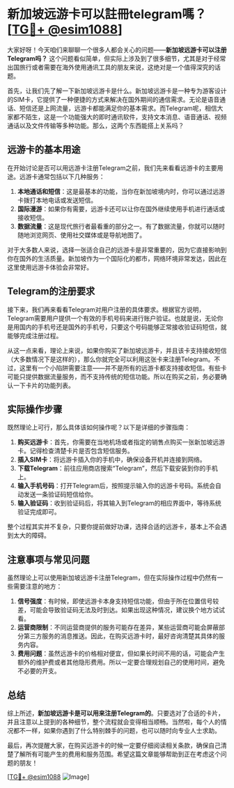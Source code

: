 # 新加坡远游卡可以註冊telegram嗎？[[TG💪+ @esim1088](https://t.me/s/esim1088)]

大家好呀！今天咱们来聊聊一个很多人都会关心的问题——**新加坡远游卡可以注册Telegram吗？** 这个问题看似简单，但实际上涉及到了很多细节，尤其是对于经常出国旅行或者需要在海外使用通讯工具的朋友来说，这绝对是一个值得深究的话题。

首先，让我们先了解一下新加坡远游卡是什么。新加坡远游卡是一种专为游客设计的SIM卡，它提供了一种便捷的方式来解决在国外期间的通信需求。无论是语音通话、短信还是上网流量，远游卡都能满足你的基本需求。而Telegram呢，相信大家都不陌生，这是一个功能强大的即时通讯软件，支持文本消息、语音通话、视频通话以及文件传输等多种功能。那么，这两个东西能搭上关系吗？

## 远游卡的基本用途

在开始讨论是否可以用远游卡注册Telegram之前，我们先来看看远游卡的主要用途。远游卡通常包括以下几种服务：

1. **本地通话和短信**：这是最基本的功能，当你在新加坡境内时，你可以通过远游卡拨打本地电话或发送短信。
2. **国际漫游**：如果你有需要，远游卡还可以让你在国外继续使用手机进行通话或接收短信。
3. **数据流量**：这是现代旅行者最看重的部分之一。有了数据流量，你就可以随时随地浏览网页、使用社交媒体或是导航地图了。

对于大多数人来说，选择一张适合自己的远游卡是非常重要的，因为它直接影响到你在国外的生活质量。新加坡作为一个国际化的都市，网络环境非常发达，因此在这里使用远游卡体验会非常好。

## Telegram的注册要求

接下来，我们再来看看Telegram对用户注册的具体要求。根据官方说明，Telegram需要用户提供一个有效的手机号码来进行账户验证。也就是说，无论你是用国内的手机号还是国外的手机号，只要这个号码能够正常接收验证码短信，就能够完成注册过程。

从这一点来看，理论上来说，如果你购买了新加坡远游卡，并且该卡支持接收短信（大多数情况下是这样的），那么你就完全可以利用这张卡来注册Telegram。不过，这里有一个小陷阱需要注意——并不是所有的远游卡都支持接收短信。有些卡可能只提供数据流量服务，而不支持传统的短信功能。所以在购买之前，务必要确认一下卡片的功能列表。

## 实际操作步骤

既然理论上可行，那么具体该如何操作呢？以下是详细的步骤指南：

1. **购买远游卡**：首先，你需要在当地机场或者指定的销售点购买一张新加坡远游卡。记得检查清楚卡片是否包含短信服务。
2. **插入SIM卡**：将远游卡插入你的手机中，确保设备开机并连接到网络。
3. **下载Telegram**：前往应用商店搜索“Telegram”，然后下载安装到你的手机上。
4. **输入手机号码**：打开Telegram后，按照提示输入你的远游卡号码。系统会自动发送一条验证码短信给你。
5. **输入验证码**：收到验证码后，将其输入到Telegram的相应界面中，等待系统验证完成即可。

整个过程其实并不复杂，只要你提前做好功课，选择合适的远游卡，基本上不会遇到太大的障碍。

## 注意事项与常见问题

虽然理论上可以使用新加坡远游卡注册Telegram，但在实际操作过程中仍然有一些需要注意的地方：

1. **信号强度**：有时候，即使远游卡本身支持短信功能，但由于所在位置信号较差，可能会导致验证码无法及时到达。如果出现这种情况，建议换个地方试试看。
2. **运营商限制**：不同运营商提供的服务可能存在差异，某些运营商可能会屏蔽部分第三方服务的消息推送。因此，在购买远游卡时，最好咨询清楚其具体的服务内容。
3. **费用问题**：虽然远游卡的价格相对便宜，但如果长时间不用的话，可能会产生额外的维护费或者其他隐形费用。所以一定要合理规划自己的使用时间，避免不必要的开支。

## 总结

综上所述，**新加坡远游卡是可以用来注册Telegram的**。只要选对了合适的卡片，并且注意以上提到的各种细节，整个流程就会变得相当顺畅。当然啦，每个人的情况都不一样，如果你遇到了什么特别棘手的问题，也可以随时向专业人士求助。

最后，再次提醒大家，在购买远游卡的时候一定要仔细阅读相关条款，确保自己清楚了解所有可能产生的费用和服务范围。希望这篇文章能够帮助到正在考虑这个问题的朋友！

[[TG💪+ @esim1088](https://t.me/s/esim1088) ![Image](https://i.postimg.cc/4NQfJmqS/Snipaste-2025-05-13-00-14-12.png)]